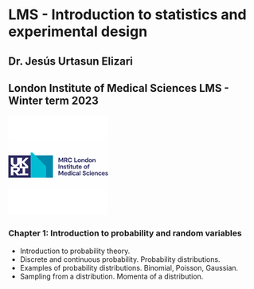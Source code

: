 # LMS - Introduction to statistics and experimental design

## Dr. Jesús Urtasun Elizari

## London Institute of Medical Sciences LMS - Winter term 2023

<img src="/readme_figures/lms_logo.png">

### Chapter 1: Introduction to probability and random variables

- Introduction to probability theory.
- Discrete and continuous probability. Probability distributions.
- Examples of probability distributions. Binomial, Poisson, Gaussian.
- Sampling from a distribution. Momenta of a distribution.